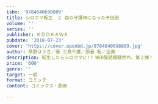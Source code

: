 ```yaml
---
isbn: '9784040698809'
title: シロクマ転生　２ 森の守護神になったぞ伝説
volume: ''
series: ''
publisher: ＫＤＯＫＡＷＡ
pubdate: '2018-07-23'
cover: 'https://cover.openbd.jp/9784040698809.jpg'
author: 草野ほうき／著 三島千廣／原著 転／企画
description: 転生したらシロクマに!? WEB発話題騒然作、第２弾！
price: '600'
genre: ''
target: 一般
format: コミック
content: コミックス・劇画

---
```


